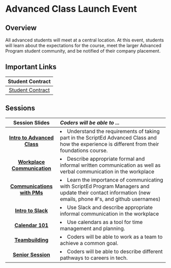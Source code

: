 # Advanced Class Launch Event 

## Overview
All advanced students will meet at a central location. At this event, students will learn about the expectations for the course, meet the larger Advanced Program student community, and be notified of their company placement.

## Important Links
| Student Contract | 
|:-------:|
|[Student Contract]() |  

## Sessions 
|Session Slides|*Coders will be able to ...*|
|:-------:|:-------|
|[**Intro to Advanced Class**](https://drive.google.com/open?id=1sxI3h2VkhIrEhFSJXq_QBi-lLcE9qDkncwn28YKBM7A)|<li> Understand the requirements of taking part in the ScriptEd Advanced Class and how the experience is different from their foundations course.</li>|
|[**Workplace Communication**](https://drive.google.com/open?id=1sxI3h2VkhIrEhFSJXq_QBi-lLcE9qDkncwn28YKBM7A) |<li>Describe appropriate formal and informal written communication as well as verbal communication in the workplace</li>|
|[**Communications with PMs**](https://drive.google.com/open?id=1sxI3h2VkhIrEhFSJXq_QBi-lLcE9qDkncwn28YKBM7A) |<li>Learn the importance of communicating with ScriptEd Program Managers and update their contact information (new emails, phone #'s, and github usernames)</li>|
|[**Intro to Slack**](https://drive.google.com/open?id=1sxI3h2VkhIrEhFSJXq_QBi-lLcE9qDkncwn28YKBM7A) |<li>Use Slack and describe appropriate informal communication in the workplace</li>|
|[**Calendar 101**](https://drive.google.com/open?id=1sxI3h2VkhIrEhFSJXq_QBi-lLcE9qDkncwn28YKBM7A) |<li>Use calendars as a tool for time management and planning.</li>|
|[**Teambuilding**](https://drive.google.com/open?id=1sxI3h2VkhIrEhFSJXq_QBi-lLcE9qDkncwn28YKBM7A) | <li>Coders will be able to work as a team to achieve a common goal.</li>|
|[**Senior Session**](https://drive.google.com/open?id=1sxI3h2VkhIrEhFSJXq_QBi-lLcE9qDkncwn28YKBM7A) |<li>Coders will be able to describe different pathways to careers in tech. </li>|
